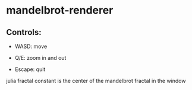 # mandelbrot-renderer

## Controls:

- WASD: move

- Q/E: zoom in and out

- Escape: quit

julia fractal constant is the center of the mandelbrot fractal in the window
